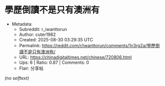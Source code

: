 # 學歷倒讀不是只有澳洲有

- Metadata:
  - Subreddit: r_iwanttorun
  - Author: cuter1982
  - Created: 2025-08-30 03:29:35 UTC
  - Permalink: https://reddit.com/r/iwanttorun/comments/1n3rg2a/學歷倒讀不是只有澳洲有/
  - URL: https://chinadigitaltimes.net/chinese/720806.html
  - Ups: 6 | Ratio: 0.87 | Comments: 0
  - Flair: 分享帖

_(no selftext)_
